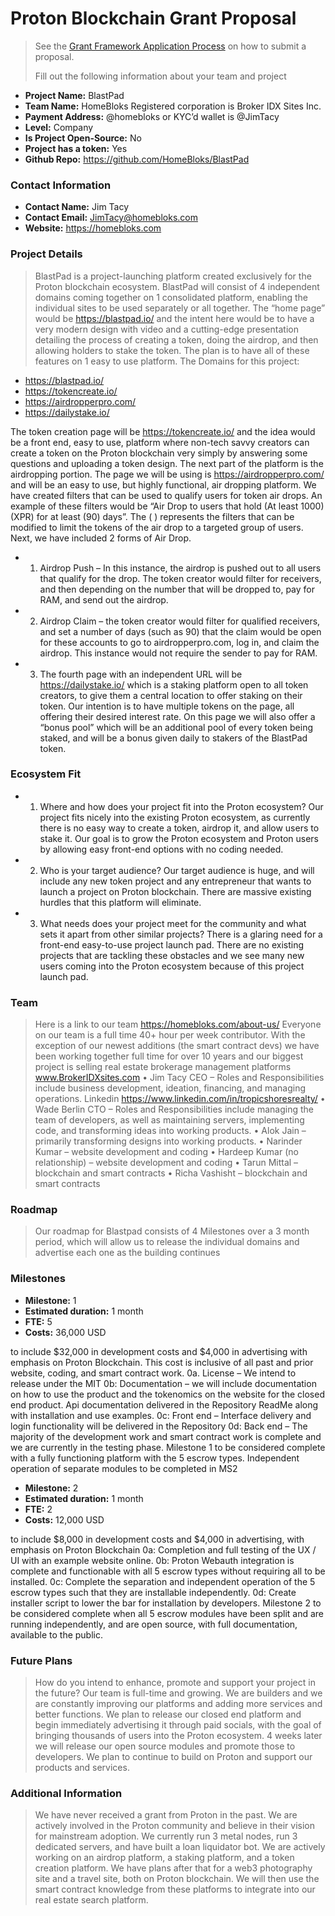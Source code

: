 # Proton Blockchain Grant Proposal

> See the [Grant Framework Application Process](https://github.com/ProtonProtocol/grant-framework#application-process) on how to submit a proposal.
>
> Fill out the following information about your team and project

- **Project Name:** BlastPad
- **Team Name:** HomeBloks  Registered corporation is Broker IDX Sites Inc. 
- **Payment Address:** @homebloks or KYC’d wallet is @JimTacy
- **Level:** Company
- **Is Project Open-Source:** No
- **Project has a token:** Yes
- **Github Repo:** https://github.com/HomeBloks/BlastPad

### Contact Information

- **Contact Name:** Jim Tacy
- **Contact Email:** JimTacy@homebloks.com
- **Website:** https://homebloks.com

### Project Details

> BlastPad is a project-launching platform created exclusively for the Proton blockchain ecosystem. BlastPad will consist of 4 independent domains coming together on 1 consolidated platform, enabling the individual sites to be used separately or all together. 
The “home page” would be https://blastpad.io/ and the intent here would be to have a very modern design with video and a cutting-edge presentation detailing the process of creating a token, doing the airdrop, and then allowing holders to stake the token. The plan is to have all of these features on 1 easy to use platform. 
The Domains for this project:
+ https://blastpad.io/
+ https://tokencreate.io/ 
+ https://airdropperpro.com/ 
+ https://dailystake.io/ 

The token creation page will be https://tokencreate.io/ and the idea would be a front end, easy to use, platform where non-tech savvy creators can create a token on the Proton blockchain very simply by answering some questions and uploading a token design. 
The next part of the platform is the airdropping portion. The page we will be using is https://airdropperpro.com/ and will be an easy to use, but highly functional, air dropping platform. We have created filters that can be used to qualify users for token air drops. An example of these filters would be “Air Drop to users that hold (At least 1000) (XPR) for at least (90) days”. The ( ) represents the filters that can be modified to limit the tokens of the air drop to a targeted group of users. Next, we have included 2 forms of Air Drop. 
- 1.	Airdrop Push – In this instance, the airdrop is pushed out to all users that qualify for the drop. The token creator would filter for receivers, and then depending on the number that will be dropped to, pay for RAM, and send out the airdrop. 
- 2.	Airdrop Claim – the token creator would filter for qualified receivers, and set a number of days (such as 90) that the claim would be open for these accounts to go to airdropperpro.com, log in, and claim the airdrop. This instance would not require the sender to pay for RAM. 
- 3.	The fourth page with an independent URL will be https://dailystake.io/ which is a staking platform open to all token creators, to give them a central location to offer staking on their token. Our intention is to have multiple tokens on the page, all offering their desired interest rate. On this page we will also offer a “bonus pool” which will be an additional pool of every token being staked, and will be a bonus given daily to stakers of the BlastPad token. 


### Ecosystem Fit

- 1.	Where and how does your project fit into the Proton ecosystem? Our project fits nicely into the existing Proton ecosystem, as currently there is no easy way to create a token, airdrop it, and allow users to stake it. Our goal is to grow the Proton ecosystem and Proton users by allowing easy front-end options with no coding needed. 
- 2.	Who is your target audience? Our target audience is huge, and will include any new token project and any entrepreneur that wants to launch a project on Proton blockchain. There are massive existing hurdles that this platform will eliminate. 
- 3.	What needs does your project meet for the community and what sets it apart from other similar projects? There is a glaring need for a front-end easy-to-use project launch pad. There are no existing projects that are tackling these obstacles and we see many new users coming into the Proton ecosystem because of this project launch pad. 

### Team

> Here is a link to our team https://homebloks.com/about-us/
Everyone on our team is a full time 40+ hour per week contributor. With the exception of our newest additions (the smart contract devs) we have been working together full time for over 10 years and our biggest project is selling real estate brokerage management platforms www.BrokerIDXsites.com 
•	Jim Tacy CEO – Roles and Responsibilities include business development, ideation, financing, and managing operations.
Linkedin https://www.linkedin.com/in/tropicshoresrealty/
•	Wade Berlin CTO – Roles and Responsibilities include managing the team of developers, as well as maintaining servers, implementing code, and transforming ideas into working products. 
•	Alok Jain – primarily transforming designs into working products.
•	Narinder Kumar – website development and coding
•	Hardeep Kumar (no relationship) – website development and coding
•	Tarun Mittal – blockchain and smart contracts
•	Richa Vashisht – blockchain and smart contracts


### Roadmap

> Our roadmap for Blastpad consists of 4 Milestones over a 3 month period, which will allow us to release the individual domains and advertise each one as the building continues 

### Milestones

- **Milestone:** 1
- **Estimated duration:** 1 month
- **FTE:**  5
- **Costs:** 36,000 USD

to include $32,000 in development costs and $4,000 in advertising with emphasis on Proton Blockchain. This cost is inclusive of all past and prior website, coding, and smart contract work. 
0a. License – We intend to release under the MIT
0b: Documentation – we will include documentation on how to use the product and the tokenomics on the website for the closed end product. Api documentation delivered in the Repository ReadMe along with installation and use examples.
0c: Front end – Interface delivery and login functionality will be delivered in the Repository 
0d: Back end – The majority of the development work and smart contract work is complete and we are currently in the testing phase. 
Milestone 1 to be considered complete with a fully functioning platform with the 5 escrow types. Independent operation of separate modules to be completed in MS2

- **Milestone:** 2
- **Estimated duration:** 1 month
- **FTE:**  2
- **Costs:** 12,000 USD

to include $8,000 in development costs and $4,000 in advertising, with emphasis on Proton Blockchain
0a: Completion and full testing of the UX / UI with an example website online. 
0b: Proton Webauth integration is complete and functionable with all 5 escrow types without requiring all to be installed. 
0c: Complete the separation and independent operation of the 5 escrow types such that they are installable independently. 
0d: Create installer script to lower the bar for installation by developers.
Milestone 2 to be considered complete when all 5 escrow modules have been split and are running independently, and are open source, with full documentation, available to the public. 



### Future Plans

> How do you intend to enhance, promote and support your project in the future? Our team is full-time and growing. We are builders and we are constantly improving our platforms and adding more services and better functions. We plan to release our closed end platform and begin immediately advertising it through paid socials, with the goal of bringing thousands of users into the Proton ecosystem. 4 weeks later we will release our open source modules and promote those to developers. We plan to continue to build on Proton and support our products and services. 

### Additional Information

> We have never received a grant from Proton in the past. We are actively involved in the Proton community and believe in their vision for mainstream adoption. We currently run 3 metal nodes, run 3 dedicated servers, and have built a loan liquidator bot. We are actively working on an airdrop platform, a staking platform, and a token creation platform. We have plans after that for a web3 photography site and a travel site, both on Proton blockchain. We will then use the smart contract knowledge from these platforms to integrate into our real estate search platform. 

